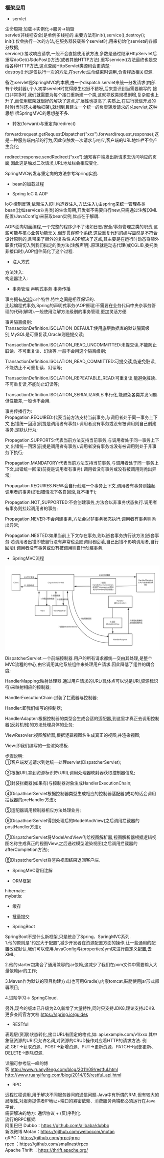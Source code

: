 ### 框架应用  

- servlet  

生命周期:加载->实例化->服务->销毁  
servlet(非线程安全)是单例多线程的.主要方法有init(),service(),destroy();   
init():仅会执行一次的方法,在服务器装载某个servlet时,用来初始化servlet的各部分数据;  
service():接收响应请求,一般不会直接使用该方法,多数是通过继承HttpServlet后重写doGet()与doPost()方法(或者其他HTTP方法),重写service()方法最终也是交给各种HTTP方法,这点查阅HttpServlet类源码会更清楚;    
destroy():也是仅执行一次的方法,在servlet生命结束时调用,负责释放相关资源.  

备注:servlet是SpringMVC的本质,由一个dispatch servlet来统一分发请求(内部有个映射器),个人初学servlet时觉得原生也挺不错呀,后来意识到当需要编写的
接口非常多时,我们就需要为每个接口重新建一个类,这就导致类规模剧增,复杂度也上升了,而使用框架就很好的解决了这点,扩展性也提高了.实质上,在进行微信开发的时候(当时还未接触框架),就想到且建立一个统一的负责转发请求的总servlet,这种思想
很SpringMVC的思想差不多.

- 转发(forward)与重定向(redirect)  

forward:request.getRequestDispatcher("xxx").forward(request,response);这是一种服务端内部的行为,因此仅触发一次请求与响应,客户端的URL地址栏不会产生变化;

redirect:response.sendRedirect(“xxx”);通知客户端发出新请求去访问响应的页面,因此这是触发二次请求,URL地址栏会相应变化.  

SpringMVC转发与重定向的方法参考Spring实战.  

- bean的加载过程   
 
- Spring IoC & AOP  

IoC:控制反转,依赖注入(DI.构造器注入,方法注入),由spring来统一管理各类bean(比如service业务类)的生命周期,开发者不需要自行new,只需通过注解(XML配置/JavaConfig)来获取bean实例,优点在于解耦.

AOP:面向切面编程,一个完整的程序少不了诸如日志/安全/事务管理之类的职责,这些可能与核心业务功能无关,但却贯穿整个系统.这些重复代码的编写显然是不符合设计原则的,且带来了额外的复杂性.AOP解决了这点,其主要是在运行时动态将额外职责代码切入到我们指定的类方法(注解声明).原理就是动态代理(或CGLIB,委托类非接口时),AOP组件简化了这个过程.

- 注入方式  
  
方法注入:  
构造器注入:  

- 事务管理 声明式事务 事务传播   
  
事务拥有[ACID](https://github.com/MelloChan/java-interview/blob/master/content/DB.md)四个特性.特性之间是相互保证的.  
比起编程式事务,Spring的声明式事务(AOP原理)不需要在业务代码中夹杂事务管理的代码(解耦).一般使用注解方法级别的事务管理,更加灵活方便.    

事务[隔离级别](https://github.com/MelloChan/java-interview/blob/master/content/DB.md):    
TransactionDefinition.ISOLATION_DEFAULT:使用底层数据库的默认隔离级别,MySQL是可重复读,Oracle则是提交读;  

TransactionDefinition.ISOLATION_READ_UNCOMMITTED:未提交读,不能防止脏读、不可重复读、幻读等.一般不会用这个隔离级别;    

TransactionDefinition.ISOLATION_READ_COMMITTED:可提交读,能避免脏读,不能防止不可重复读、幻读等;    

TransactionDefinition.ISOLATION_REPEATABLE_READ:可重复读,能避免脏读、不可重复读,不能防止幻读等;    

TransactionDefinition.ISOLATION_SERIALIZABLE:串行化,能避免各类并发问题.但性能差,一般也不会用.  

事务传播行为:    
Propagation.REQUIRED:代表当前方法支持当前事务,与调用者处于同一事务上下文,出错统一回滚(前提是调用者有事务).调用者没有事务或没有被调用则自己创建事务.是默认行为;      

Propagation.SUPPORTS:代表当前方法支持当前事务,与调用者处于同一事务上下文,出错统一回滚(前提是调用者有事务).调用者没有事务或没有被调用则处于非事务下执行;      

Propagation.MANDATORY:代表当前方法支持当前事务,与调用者处于同一事务上下文,出错统一回滚(前提是调用者有事务).调用者没有事务或没有被调用则抛出异常;       

Propagation.REQUIRES.NEW:会自行创建一个事务上下文,调用者有事务则挂起调用者的事务(即出错情况下各自回滚,互不相干);      

Propagation.NOT_SUPPORTED:不会创建事务,方法会以非事务状态执行.调用者有事务则挂起调用者的事务;        

Propagation.NEVER:不会创建事务,方法会以非事务状态执行.调用者有事务则抛出异常;      

Propagation.NESTED:如果当前上下文存在事务,则以嵌套事务执行该方法(嵌套事务:若调用者出错即使自行没有异常也会随调用者回滚,自己出错不影响调用者,自行回滚).调用者没有事务或没有被调用则自行创建事务.          

- SpringMVC流程    

![流程图](https://raw.githubusercontent.com/MelloChan/java-interview/master/image/SpringMVC%E6%B5%81%E7%A8%8B%E5%9B%BE.png)  

DispatcherServlet:一个前端控制器.用户的所有请求都统一交由其处理,是整个MVC流程的中心,由它调用其他系统组件来处理用户请求.因此降低了组件的耦合度;    

HandlerMapping:映射处理器.通过用户请求的URL(具体点可以说是URI,资源标识符)来映射相应的控制器;      

HandlerExecutionChain:封装了拦截器与控制器;    

Handler:即我们编写的控制器;    

HandlerAdapter:根据控制器的类型会生成合适的适配器,到这里才真正去调用控制器(反射机制)的方法处理具体的业务;    

ViewResovler:视图解析器,根据逻辑视图名生成真正的视图,并渲染视图;    

View:即我们编写的一些渲染模板.    

步骤说明:    
①客户端发送请求到达统一处理servlet(DispatcherServlet);      

②根据URL拿到资源标识符(URI),调用处理器映射器获取控制器信息;    

③封装拦截器(如果有)与控制器对象生成HandlerExecutionChain;    

④DispathcerServlet根据控制器类型生成相应的控制器适配器(成功的话会调用拦截器的preHandler方法);    

⑤适配器调用控制器相应方法处理业务;    

⑥DispathcerServlet得到处理后的ModelAndView(之后调用拦截器的postHandler方法);    

⑦DispatcherServlet将ModelAndView传给视图解析器,视图解析器根据逻辑视图名称生成真正的视图View,之后通过模型渲染视图(之后调用拦截器的afterCompletion方法);    

⑧DispatcherServlet将渲染视图结果返回客户端.

- SpringMVC常用注解  

- ORM框架  

hibernate:  
mybatis:    

- 缓存  

- 批量提交  

- SpringBoot  

SpringBoot不是什么新框架,只是统合了Spring、SpringMVC系列.  
1.他的原则是"约定大于配置",减少开发者在资源配置方面的操作,让一些通用的配置改成默认,我们可以使用JavaConfig与(properties)yml来进行自定义配置,去XML;  

2.他的starter包集合了通用兼容的jar依赖,这减少了我们在pom文件中需要输入大量依赖jar的工作;     

3.Maven作为默认的项目构建方式(也可用Gradle),内嵌tomcat,鼓励使用jar形式部署项目;    

4.进阶学习-> SpringCloud.  

另外,现今的版本已升级为2.0,新增了大量特性,同时只支持JDK8,理论支持JDK9.  
更多查阅官方文档:https://spring.io/guides


- RESTful  

表现层(资源)状态转化,接口URL有固定的格式,如: api.example.com/v1/xxx   其中象征资源的URI只允许名词,对资源的CRUD操作对应着HTTP的请求方法.
例如,GET->获取资源、POST->新增资源、PUT->更新资源、PATCH->局部更新、DELETE->删除资源.   

详细可参考阮一峰的博客:http://www.ruanyifeng.com/blog/2011/09/restful.html  http://www.ruanyifeng.com/blog/2014/05/restful_api.html 
- RPC  

远程过程调用,用于解决不同服务器间的通信问题.Java中有所谓的RMI,但有较大的局限性,对服务提供者IP地址+端口的紧密依赖、消费服务两端都必须运行在Java平台.    
需要解决的地方: 通信协议 + (反)序列化.    
流行的RPC框架:  
阿里巴巴 Dubbo：https://github.com/alibaba/dubbo  
新浪微博 Motan：https://github.com/weibocom/motan   
gRPC：https://github.com/grpc/grpc   
rpcx ：https://github.com/smallnest/rpcx   
Apache Thrift ：https://thrift.apache.org/   

